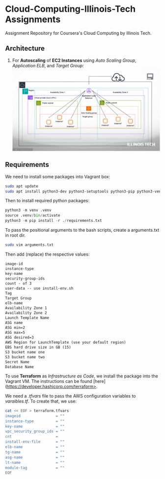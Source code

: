 # Cloud-Computing-Illinois-Tech Assignments
Assignment Repository for Coursera's Cloud Computing by Illinois Tech.

## Architecture
1. For **Autoscaling** of **EC2 Instances** using *Auto Scaling Group*, *Application ELB*, and *Target Group:*
![aws assignment architecture](architecture.png)

## Requirements
We need to install some packages into Vagrant box:
```bash
sudo apt update
sudo apt install python3-dev python3-setuptools python3-pip python3-venv
```

Then to install required python packages:
```python
python3 -m venv .venv
source .venv/bin/activate
python3 -m pip install -r ./requirements.txt
```
To pass the positional arguments to the bash scripts, create a arguments.txt in root dir.
```bash
sudo vim arguments.txt
```
Then add (replace) the respective values:
```vim
image-id
instance-type
key-name
security-group-ids
count - of 3
user-data -- use install-env.sh
Tag
Target Group
elb-name
Availability Zone 1
Availability Zone 2
Launch Template Name
ASG name
ASG min=2
ASG max=5
ASG desired=3
AWS Region for LaunchTemplate (use your default region)
EBS hard drive size in GB (15)
S3 bucket name one
S3 bucket name two
Secret Name
Database Name
```

To use **Terraform** as *Infrastructure as Code*, we install the package into the Vagrant VM. The instructions can be found [here](https://developer.hashicorp.com/terraform>.

We need a *.tfvars* file to pass the AWS configuration variables to *varaibles.tf*. To create that, we use:
```bash
cat << EOF > terraform.tfvars
imageid                = ""
instance-type          = ""
key-name               = ""
vpc_security_group_ids = ""
cnt                    =
install-env-file       = ""
elb-name               = ""
tg-name                = ""
asg-name               = ""
lt-name                = ""
module-tag             = ""
EOF
```